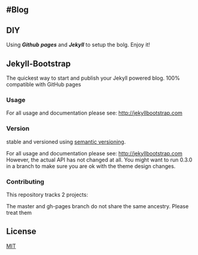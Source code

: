 #Blog
----------

## DIY

Using ***Github*** ***pages*** and ***Jekyll*** to setup the bolg. Enjoy it!

## Jekyll-Bootstrap
 
 The quickest way to start and publish your Jekyll powered blog. 100% compatible with GitHub pages
 
### Usage
 
 For all usage and documentation please see: <http://jekyllbootstrap.com>
 
### Version
 
stable and versioned using [semantic versioning](http://semver.org/).
 
 For all usage and documentation please see: <http://jekyllbootstrap.com>
 However, the actual API has not changed at all.
 You might want to run 0.3.0 in a branch to make sure you are ok with the theme design changes.
 
### Contributing 
 
 This repository tracks 2 projects:
 
The master and gh-pages branch do not share the same ancestry. Please treat them
 ## License
 
 [MIT](http://opensource.org/licenses/MIT)
